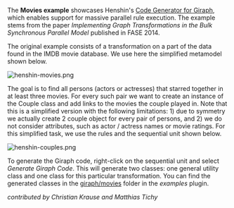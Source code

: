 The **Movies example** showcases Henshin\'s [Code Generator for
Giraph](Henshin/Code_Generator_for_Giraph "wikilink"), which enables
support for massive parallel rule execution. The example stems from the
paper *Implementing Graph Transformations in the Bulk Synchronous
Parallel Model* published in FASE 2014.

The original example consists of a transformation on a part of the data
found in the IMDB movie database. We use here the simplified metamodel
shown below.

![](henshin-movies.png "henshin-movies.png")

The goal is to find all persons (actors or actresses) that starred
together in at least three movies. For every such pair we want to create
an instance of the Couple class and add links to the movies the couple
played in. Note that this is a simplified version with the following
limitations: 1) due to symmetry we actually create 2 couple object for
every pair of persons, and 2) we do not consider attributes, such as
actor / actress names or movie ratings. For this simplified task, we use
the rules and the sequential unit shown below.

![](henshin-couples.png "henshin-couples.png")

To generate the Giraph code, right-click on the sequential unit and
select *Generate Giraph Code*. This will generate two classes: one
general utility class and one class for this particular transformation.
You can find the generated classes in the
[giraph/movies](https://git.eclipse.org/c/henshin/org.eclipse.emft.henshin.git/tree/plugins/org.eclipse.emf.henshin.examples/src/org/eclipse/emf/henshin/examples/movies)
folder in the *examples* plugin.

*contributed by Christian Krause and Matthias Tichy*


